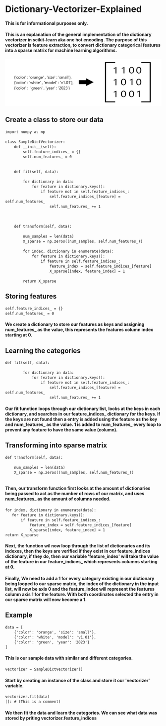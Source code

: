 # Dictionary-Vectorizer-Explained

#### This is for informational purposes only.
#### This is an explanation of the general implementation of the dictionary vectorizer in scikit-learn aka one hot encoding. The purpose of this vectorizer is feature extraction, to convert dictionary categorical features into a sparse matrix for machine learning algorithms.



<img src='https://github.com/JReyDev/Dictionary-Vectorizer-Explained/blob/main/images/homepageconversion.png'>


## Create a class to store our data
```
import numpy as np

class SampleDictVectorizer:
    def __init__(self):
        self.feature_indices_ = {}
        self.num_features_ = 0 


    def fit(self, data):

        for dictionary in data: 
            for feature in dictionary.keys():
                if feature not in self.feature_indices_: 
                    self.feature_indices_[feature] = self.num_features_
                    self.num_features_ += 1 



    def transform(self, data):

        num_samples = len(data) 
        X_sparse = np.zeros((num_samples, self.num_features_))

        for index, dictionary in enumerate(data):
            for feature in dictionary.keys():
                if feature in self.feature_indices_:
                    feature_index = self.feature_indices_[feature]
                    X_sparse[index, feature_index] = 1

        return X_sparse

```

## Storing features

```
self.feature_indices_ = {}
self.num_features_ = 0 
```

#### We create a dictionary to store our features as keys and assigning num_features_ as the value, this represents the features column index starting at 0.

## Learning the categories
```
def fit(self, data):

        for dictionary in data: 
            for feature in dictionary.keys():
                if feature not in self.feature_indices_: 
                    self.feature_indices_[feature] = self.num_features_
                    self.num_features_ += 1 
```

#### Our fit function loops through our dictionary list, looks at the keys in each dictionary, and searches in our feature_indices_ dictionary for the keys. If the keys are not found then a entry is added using the feature as the key and num_features_ as the value. 1 is added to num_features_ every loop to prevent any feature to have the same value (column).

## Transforming into sparse matrix
```
def transform(self, data):

    num_samples = len(data) 
    X_sparse = np.zeros((num_samples, self.num_features_))
    
```

#### Then, our transform function first looks at the amount of dictionaries being passed to act as the number of rows of our matrix, and uses num_features_ as the amount of columns needed.

```
for index, dictionary in enumerate(data):
   for feature in dictionary.keys():
       if feature in self.feature_indices_:
           feature_index = self.feature_indices_[feature]
           X_sparse[index, feature_index] = 1
return X_sparse
```
#### Next, the function wil now loop through the list of dictionaries and its indexes, then the keys are verified if they exist in our feature_indices dictionary, if they do, then our variable 'feature_index' will take the value of the feature in our feature_indices_ which represents columns starting at 0. 

#### Finally, We need to add a 1 for every category existing in our dictionary being looped to our sparse matrix, the index of the dictionary in the input list, will now be axis 0 and the feature_index will represent the features column axis 1 for the feature. With both coordinates selected the entry in our sparse matrix will now become a 1.

## Example

```
data = [
    {'color': 'orange', 'size': 'small'},
    {'color': 'white', 'model': 'v1.01'},
    {'color': 'green', 'year': '2023'}
]
```
#### This is our sample data with similar and different categories.
```
vectorizer = SampleDictVectorizer()

```
#### Start by creating an instance of the class and store it our 'vectorizer' variable.


```
vectorizer.fit(data)
[]: # (This is a comment)
```

#### We then fit the data and learn the categories. We can see what data was stored by priting vectorizer.feature_indices
